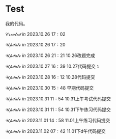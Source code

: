 
<!--
ALXWHW-5PWVM2-G74B9S-6JGEVT
 * @Author: CheemsaDoge
 * @Date: 2023-10-26 15:26:15
 * @LastEditors: CheemsaDoge
 * @LastEditTime: 2023-11-02 07:42:34
 * @FilePath: \TEST\README.md
 * Copyright (c) 2023 by CheemsaDoge, All Rights Reserved. 
-->
# Test

我的代码。

$\mathcal{Created}\ in \ 2023.10.26\ 17:02$

$\mathcal{Update}\ in \ 2023.10.26\ 17:20$

$\mathcal{Update}\ in \ 2023.10.26\ 21:21$ 10.26改题完成

$\mathcal{Update}\ in \ 2023.10.27\ 16:39$ 10.27代码提交 `1`

$\mathcal{Update}\ in \ 2023.10.28\ 16:12$ 10.28代码提交

$\mathcal{Update}\ in \ 2023.10.30\ 15:48$ 早期代码提交

$\mathcal{Update}\ in \ 2023.10.31\ 11:54$ 10.31上午考试代码提交

$\mathcal{Update}\ in \ 2023.10.31\ 11:54$ 10.31下午练习代码提交

$\mathcal{Update}\ in \ 2023.11.01\ 14:58$ 11.01上午练习代码提交

$\mathcal{Update}\ in \ 2023.11.02\ 07:42$ 11.01下d午代码提交 